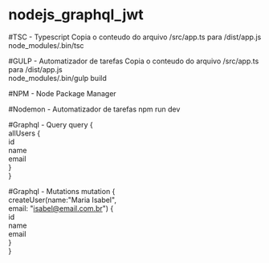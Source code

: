 # nodejs_graphql_jwt

#TSC - Typescript
Copia o conteudo do arquivo /src/app.ts para /dist/app.js <br>
node_modules/.bin/tsc

#GULP - Automatizador de tarefas
Copia o conteudo do arquivo /src/app.ts para /dist/app.js <br>
node_modules/.bin/gulp build

#NPM - Node Package Manager

#Nodemon - Automatizador de tarefas
npm run dev

#Graphql - Query
query { <br>
  allUsers { <br>
    id <br>
    name <br>
    email <br>
  } <br>
}<br>

#Graphql - Mutations
mutation { <br>
  createUser(name:"Maria Isabel", <br>
  email: "isabel@email.com.br") { <br>
    id <br>
    name <br>
    email <br>
  } <br>
}
